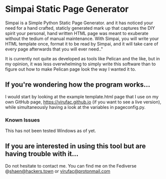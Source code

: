 # Simpai Static Page Generator
Simpai is a Simple Python Static Page Generator. and it has noticed your need for a hand crafted, staticly generated mark up that captures the DIY spirit your personal, hand written HTML page was meant to exuberate without the tedium of manual maintenance. With Simpai, you will write your HTML template once, format it to be read by Simpai, and it will take care of every page afterwards that you will ever need.."

It is currently not quite as developed as tools like Pelican and the like, but in my opinion, it was less overwhelming to simply write this software than to figure out how to make Pelican page look the way I wanted it to.

## If you're wondering how the program works...
I would start by looking at the example template.html page that I use on my own GitHub page, https://virufac.github.io (if you want to see a live version), while simultaneously having a look at the variables in pageconfig.py.

### Known Issues
This has not been tested Windows as of yet.

## If you are interested in using this tool but are having trouble with it...
Do not hesitate to contact me. You can find me on the Fediverse @shaen@hackers.town or virufac@protonmail.com
